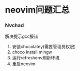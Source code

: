 # neovim问题汇总

### Nvchad

解决提示gcc报错

1. 安装chocolatey(需要管理员权限)
2. choco install mingw
3. 运行refreshenv刷新环境
4. 重启neovim

